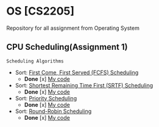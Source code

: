 # OS [CS2205]
Repository for all assignment from Operating System 
## CPU Scheduling(Assignment 1) 
```
Scheduling Algorithms
```
* Sort: [First Come, First Served (FCFS) Scheduling](https://www.geeksforgeeks.org/program-fcfs-scheduling-set-1/)
  - **Done** [x] [My code](https://github.com/mazility/OS/blob/master/FCFS.py)
* Sort: [Shortest Remaining Time First (SRTF) Scheduling](https://www.javatpoint.com/os-srtf-scheduling-algorithm)
  - **Done** [x] [My code](https://github.com/mazility/OS/blob/master/SRTF.py)
* Sort: [Priority Scheduling](https://www.tutorialspoint.com/operating_system/os_process_scheduling_algorithms.htm)
  - **Done** [x] [My code](https://github.com/mazility/OS/blob/master/Priority.py)
* Sort: [Round-Robin Scheduling](https://en.wikipedia.org/wiki/Round-robin_scheduling)
  - **Done** [x] [My code](https://github.com/mazility/OS/blob/master/RoundR.py)
